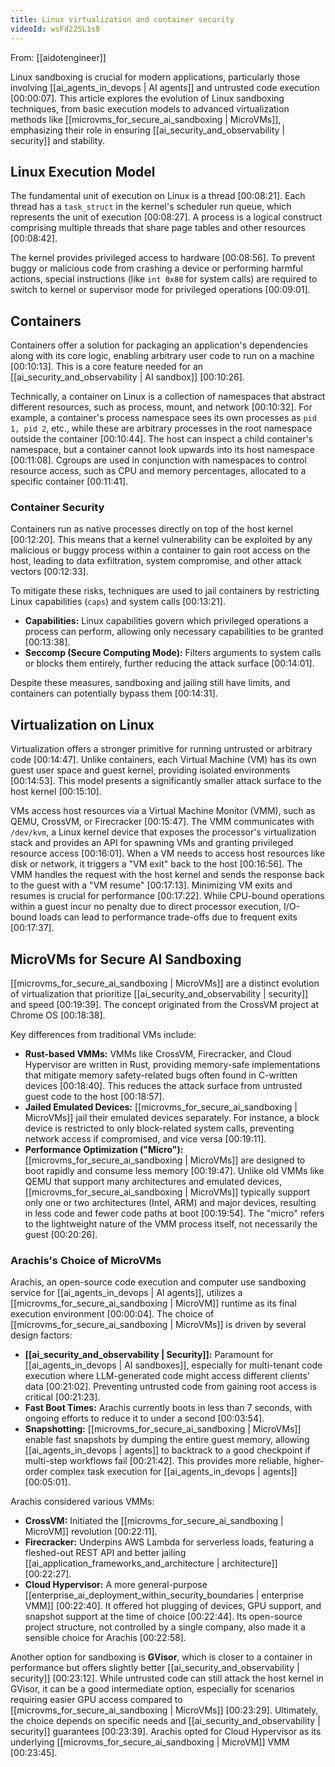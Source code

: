 ```yaml
---
title: Linux virtualization and container security
videoId: wsFd22SL1s8
---
```


From: [[aidotengineer]] <br/> 

Linux sandboxing is crucial for modern applications, particularly those involving [[ai_agents_in_devops | AI agents]] and untrusted code execution <a class="yt-timestamp" data-t="00:00:07">[00:00:07]</a>. This article explores the evolution of Linux sandboxing techniques, from basic execution models to advanced virtualization methods like [[microvms_for_secure_ai_sandboxing | MicroVMs]], emphasizing their role in ensuring [[ai_security_and_observability | security]] and stability.

## Linux Execution Model
The fundamental unit of execution on Linux is a thread <a class="yt-timestamp" data-t="00:08:21">[00:08:21]</a>. Each thread has a `task_struct` in the kernel's scheduler run queue, which represents the unit of execution <a class="yt-timestamp" data-t="00:08:27">[00:08:27]</a>. A process is a logical construct comprising multiple threads that share page tables and other resources <a class="yt-timestamp" data-t="00:08:42">[00:08:42]</a>.

The kernel provides privileged access to hardware <a class="yt-timestamp" data-t="00:08:56">[00:08:56]</a>. To prevent buggy or malicious code from crashing a device or performing harmful actions, special instructions (like `int 0x80` for system calls) are required to switch to kernel or supervisor mode for privileged operations <a class="yt-timestamp" data-t="00:09:01">[00:09:01]</a>.

## Containers
Containers offer a solution for packaging an application's dependencies along with its core logic, enabling arbitrary user code to run on a machine <a class="yt-timestamp" data-t="00:10:13">[00:10:13]</a>. This is a core feature needed for an [[ai_security_and_observability | AI sandbox]] <a class="yt-timestamp" data-t="00:10:26">[00:10:26]</a>.

Technically, a container on Linux is a collection of namespaces that abstract different resources, such as process, mount, and network <a class="yt-timestamp" data-t="00:10:32">[00:10:32]</a>. For example, a container's process namespace sees its own processes as `pid 1, pid 2`, etc., while these are arbitrary processes in the root namespace outside the container <a class="yt-timestamp" data-t="00:10:44">[00:10:44]</a>. The host can inspect a child container's namespace, but a container cannot look upwards into its host namespace <a class="yt-timestamp" data-t="00:11:08">[00:11:08]</a>. Cgroups are used in conjunction with namespaces to control resource access, such as CPU and memory percentages, allocated to a specific container <a class="yt-timestamp" data-t="00:11:41">[00:11:41]</a>.

### Container Security
Containers run as native processes directly on top of the host kernel <a class="yt-timestamp" data-t="00:12:20">[00:12:20]</a>. This means that a kernel vulnerability can be exploited by any malicious or buggy process within a container to gain root access on the host, leading to data exfiltration, system compromise, and other attack vectors <a class="yt-timestamp" data-t="00:12:33">[00:12:33]</a>.

To mitigate these risks, techniques are used to jail containers by restricting Linux capabilities (`caps`) and system calls <a class="yt-timestamp" data-t="00:13:21">[00:13:21]</a>.
*   **Capabilities:** Linux capabilities govern which privileged operations a process can perform, allowing only necessary capabilities to be granted <a class="yt-timestamp" data-t="00:13:38">[00:13:38]</a>.
*   **Seccomp (Secure Computing Mode):** Filters arguments to system calls or blocks them entirely, further reducing the attack surface <a class="yt-timestamp" data-t="00:14:01">[00:14:01]</a>.

Despite these measures, sandboxing and jailing still have limits, and containers can potentially bypass them <a class="yt-timestamp" data-t="00:14:31">[00:14:31]</a>.

## Virtualization on Linux
Virtualization offers a stronger primitive for running untrusted or arbitrary code <a class="yt-timestamp" data-t="00:14:47">[00:14:47]</a>. Unlike containers, each Virtual Machine (VM) has its own guest user space and guest kernel, providing isolated environments <a class="yt-timestamp" data-t="00:14:53">[00:14:53]</a>. This model presents a significantly smaller attack surface to the host kernel <a class="yt-timestamp" data-t="00:15:10">[00:15:10]</a>.

VMs access host resources via a Virtual Machine Monitor (VMM), such as QEMU, CrossVM, or Firecracker <a class="yt-timestamp" data-t="00:15:47">[00:15:47]</a>. The VMM communicates with `/dev/kvm`, a Linux kernel device that exposes the processor's virtualization stack and provides an API for spawning VMs and granting privileged resource access <a class="yt-timestamp" data-t="00:16:01">[00:16:01]</a>. When a VM needs to access host resources like disk or network, it triggers a "VM exit" back to the host <a class="yt-timestamp" data-t="00:16:56">[00:16:56]</a>. The VMM handles the request with the host kernel and sends the response back to the guest with a "VM resume" <a class="yt-timestamp" data-t="00:17:13">[00:17:13]</a>. Minimizing VM exits and resumes is crucial for performance <a class="yt-timestamp" data-t="00:17:22">[00:17:22]</a>. While CPU-bound operations within a guest incur no penalty due to direct processor execution, I/O-bound loads can lead to performance trade-offs due to frequent exits <a class="yt-timestamp" data-t="00:17:37">[00:17:37]</a>.

## MicroVMs for Secure AI Sandboxing
[[microvms_for_secure_ai_sandboxing | MicroVMs]] are a distinct evolution of virtualization that prioritize [[ai_security_and_observability | security]] and speed <a class="yt-timestamp" data-t="00:19:39">[00:19:39]</a>. The concept originated from the CrossVM project at Chrome OS <a class="yt-timestamp" data-t="00:18:38">[00:18:38]</a>.

Key differences from traditional VMs include:
*   **Rust-based VMMs:** VMMs like CrossVM, Firecracker, and Cloud Hypervisor are written in Rust, providing memory-safe implementations that mitigate memory safety-related bugs often found in C-written devices <a class="yt-timestamp" data-t="00:18:40">[00:18:40]</a>. This reduces the attack surface from untrusted guest code to the host <a class="yt-timestamp" data-t="00:18:57">[00:18:57]</a>.
*   **Jailed Emulated Devices:** [[microvms_for_secure_ai_sandboxing | MicroVMs]] jail their emulated devices separately. For instance, a block device is restricted to only block-related system calls, preventing network access if compromised, and vice versa <a class="yt-timestamp" data-t="00:19:11">[00:19:11]</a>.
*   **Performance Optimization ("Micro"):** [[microvms_for_secure_ai_sandboxing | MicroVMs]] are designed to boot rapidly and consume less memory <a class="yt-timestamp" data-t="00:19:47">[00:19:47]</a>. Unlike old VMMs like QEMU that support many architectures and emulated devices, [[microvms_for_secure_ai_sandboxing | MicroVMs]] typically support only one or two architectures (Intel, ARM) and major devices, resulting in less code and fewer code paths at boot <a class="yt-timestamp" data-t="00:19:54">[00:19:54]</a>. The "micro" refers to the lightweight nature of the VMM process itself, not necessarily the guest <a class="yt-timestamp" data-t="00:20:26">[00:20:26]</a>.

### Arachis's Choice of MicroVMs
Arachis, an open-source code execution and computer use sandboxing service for [[ai_agents_in_devops | AI agents]], utilizes a [[microvms_for_secure_ai_sandboxing | MicroVM]] runtime as its final execution environment <a class="yt-timestamp" data-t="00:00:04">[00:00:04]</a>. The choice of [[microvms_for_secure_ai_sandboxing | MicroVMs]] is driven by several design factors:
*   **[[ai_security_and_observability | Security]]:** Paramount for [[ai_agents_in_devops | AI sandboxes]], especially for multi-tenant code execution where LLM-generated code might access different clients' data <a class="yt-timestamp" data-t="00:21:02">[00:21:02]</a>. Preventing untrusted code from gaining root access is critical <a class="yt-timestamp" data-t="00:21:23">[00:21:23]</a>.
*   **Fast Boot Times:** Arachis currently boots in less than 7 seconds, with ongoing efforts to reduce it to under a second <a class="yt-timestamp" data-t="00:03:54">[00:03:54]</a>.
*   **Snapshotting:** [[microvms_for_secure_ai_sandboxing | MicroVMs]] enable fast snapshots by dumping the entire guest memory, allowing [[ai_agents_in_devops | agents]] to backtrack to a good checkpoint if multi-step workflows fail <a class="yt-timestamp" data-t="00:21:42">[00:21:42]</a>. This provides more reliable, higher-order complex task execution for [[ai_agents_in_devops | agents]] <a class="yt-timestamp" data-t="00:05:01">[00:05:01]</a>.

Arachis considered various VMMs:
*   **CrossVM:** Initiated the [[microvms_for_secure_ai_sandboxing | MicroVM]] revolution <a class="yt-timestamp" data-t="00:22:11">[00:22:11]</a>.
*   **Firecracker:** Underpins AWS Lambda for serverless loads, featuring a fleshed-out REST API and better jailing [[ai_application_frameworks_and_architecture | architecture]] <a class="yt-timestamp" data-t="00:22:27">[00:22:27]</a>.
*   **Cloud Hypervisor:** A more general-purpose [[enterprise_ai_deployment_within_security_boundaries | enterprise VMM]] <a class="yt-timestamp" data-t="00:22:40">[00:22:40]</a>. It offered hot plugging of devices, GPU support, and snapshot support at the time of choice <a class="yt-timestamp" data-t="00:22:44">[00:22:44]</a>. Its open-source project structure, not controlled by a single company, also made it a sensible choice for Arachis <a class="yt-timestamp" data-t="00:22:58">[00:22:58]</a>.

Another option for sandboxing is **GVisor**, which is closer to a container in performance but offers slightly better [[ai_security_and_observability | security]] <a class="yt-timestamp" data-t="00:23:12">[00:23:12]</a>. While untrusted code can still attack the host kernel in GVisor, it can be a good intermediate option, especially for scenarios requiring easier GPU access compared to [[microvms_for_secure_ai_sandboxing | MicroVMs]] <a class="yt-timestamp" data-t="00:23:29">[00:23:29]</a>. Ultimately, the choice depends on specific needs and [[ai_security_and_observability | security]] guarantees <a class="yt-timestamp" data-t="00:23:39">[00:23:39]</a>. Arachis opted for Cloud Hypervisor as its underlying [[microvms_for_secure_ai_sandboxing | MicroVM]] VMM <a class="yt-timestamp" data-t="00:23:45">[00:23:45]</a>.